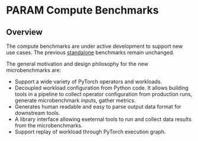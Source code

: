 # PARAM Compute Benchmarks

## Overview
The compute benchmarks are under active development to support new use cases. The previous [standalone](standalone) benchmarks remain unchanged.

The general motivation and design philosophy for the new microbenchmarks are:
* Support a wide variety of PyTorch operators and workloads.
* Decoupled workload configuration from Python code. It allows building tools in a pipeline to collect operator configuration from production runs, generate microbenchmark inputs, gather metrics.
* Generates human readable and easy to parse output data format for downstream tools.
* A library interface allowing exeternal tools to run and collect data results from the microbenchmarks.
* Support replay of workload through PyTorch execution graph.
